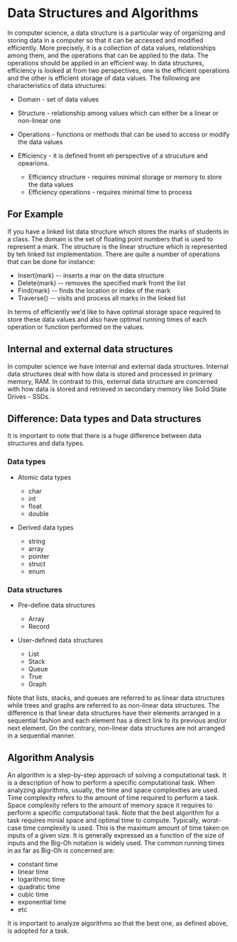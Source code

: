 # Data Structures and Algorithms

In computer science, a data structure is a particular way of organizing and storing data in a computer so that it can be accessed and modified efficiently. More precisely, it is a collection of data values, relationships among them, and the operations that can be applied to the data. The operations should be applied in an efficient way. In data structures, efficiency is looked at from two perspectives, one is the efficient operations and the other is efficient storage of data values. The following are characteristics of data structures:

- Domain - set of data values
- Structure - relationship among values which can either be a linear or non-linear one
- Operations - functions or methods that can be used to access or modify the data values
- Efficiency - it is defined fromt eh perspective of a strucuture and opearions.

  - Efficiency structure - requires minimal storage or memory to store the data values
  - Efficiency operations - requires minimal time to process

## For Example

If you have a linked list data structure which stores the marks of students in
a class. The domain is the set of floating point numbers that is used to
represent a mark. The structure is the linear structure which is represented
by teh linked list implementation. There are quite a number of operations that
can be done for instance:

- Insert(mark) -- inserts a mar on the data structure
- Delete(mark) -- removes the specified mark fromt the list
- Find(mark) -- finds the location or index of the mark
- Traverse() -- visits and process all marks in the linked list

In terms of efficiently we'd like to have optimal storage space required to store these data values and also have optimal running times of each operation or function performed on the values.

## Internal and external data structures

In computer science we have internal and external dada structures. Internal data structures deal with how data is stored and processed in primary memory, RAM. In contrast to this, external data structure are concerned with how data is stored and retrieved in secondary memory like Solid State Drives - SSDs.

## Difference: Data types and Data structures

It is important to note that there is a huge difference between data
structures and data types.

### Data types

- Atomic data types

  - char
  - int
  - float
  - double

- Derived data types

  - string
  - array
  - pointer
  - struct
  - enum

### Data structures

- Pre-define data structures

  - Array
  - Record

- User-defined data structures

  - List
  - Stack
  - Queue
  - True
  - Graph

Note that lists, stacks, and queues are referred to as linear data structures while trees and graphs are referred to as non-linear data structures. The difference is that linear data structures have their elements arranged in a sequential fashion and each element has a direct link to its previous and/or next element. On the contrary, non-linear data structures are not arranged in a sequential manner.

## Algorithm Analysis

An algorithm is a step-by-step approach of solving a computational task. It is a description of how to perform a specific computational task. When analyzing algorithms, usually, the time and space complexities are used. Time complexity refers to the amount of time required to perform a task. Space complexity refers to the amount of memory space it requires to perform a specific computational task. Note that the best algorithm for a task requires minial space and optimal time to compute. Typically, worst-case time complexity is
used. This is the maximum amount of time taken on inputs of a given size. It is generally expressed as a function of the size of inputs and the Big-Oh notation is widely used. The common running times in as far as Big-Oh is concerned are:

- constant time
- linear time
- logarithmic time
- quadratic time
- cubic time
- exponential time
- etc

It is important to analyze algorithms so that the best one, as defined above, is adopted for a task.
